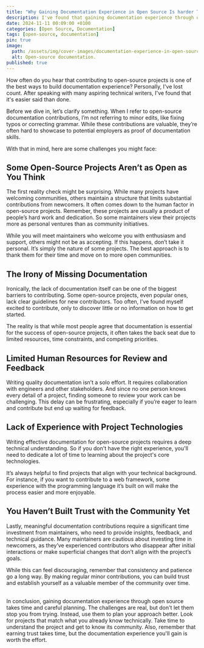 ```yaml
---
title: "Why Gaining Documentation Experience in Open Source Is harder Than You Think"
description: I've found that gaining documentation experience through open-source contributions is easier said than done.
date: 2024-11-11 00:09:00 +0100
categories: [Open Source, Documentation]
tags: [open-source, documentation]
pin: true
image:
  path: /assets/img/cover-images/documentation-experience-in-open-source.png
  alt: Open-source documentation.
published: true
---
```


How often do you hear that contributing to open-source projects is one of the best ways to build documentation experience? Personally, I've lost count. After speaking with many aspiring technical writers, I've found that it's easier said than done.

Before we dive in, let’s clarify something. When I refer to open-source documentation contributions, I’m not referring to minor edits, like fixing typos or correcting grammar. While these contributions are valuable, they’re often hard to showcase to potential employers as proof of documentation skills.

With that in mind, here are some challenges you might face:

## Some Open-Source Projects Aren’t as Open as You Think

The first reality check might be surprising. While many projects have welcoming communities, others maintain a structure that limits substantial contributions from newcomers. It often comes down to the human factor in open-source projects. Remember, these projects are usually a product of people’s hard work and dedication. So some maintainers view their projects more as personal ventures than as community initiatives.

While you will meet maintainers who welcome you with enthusiasm and support, others might not be as accepting. If this happens, don’t take it personal. It’s simply the nature of some projects. The best approach is to thank them for their time and move on to more open communities.

## The Irony of Missing Documentation

Ironically, the lack of documentation itself can be one of the biggest barriers to contributing. Some open-source projects, even popular ones, lack clear guidelines for new contributors. Too often, I’ve found myself excited to contribute, only to discover little or no information on how to get started.

The reality is that while most people agree that documentation is essential for the success of open-source projects, it often takes the back seat due to limited resources, time constraints, and competing priorities.

## Limited Human Resources for Review and Feedback

Writing quality documentation isn’t a solo effort. It requires collaboration with engineers and other stakeholders. And since no one person knows every detail of a project, finding someone to review your work can be challenging. This delay can be frustrating, especially if you’re eager to learn and contribute but end up waiting for feedback.

## Lack of Experience with Project Technologies

Writing effective documentation for open-source projects requires a deep technical understanding. So if you don't have the right experience, you'll need to dedicate a lot of time to learning about the project's core technologies.

It’s always helpful to find projects that align with your technical background. For instance, if you want to contribute to a web framework, some experience with the programming language it’s built on will make the process easier and more enjoyable.

## You Haven’t Built Trust with the Community Yet

Lastly, meaningful documentation contributions require a significant time investment from maintainers, who need to provide insights, feedback, and technical guidance. Many maintainers are cautious about investing time in newcomers, as they’ve experienced contributors who disappear after initial interactions or make superficial changes that don’t align with the project’s goals.

While this can feel discouraging, remember that consistency and patience go a long way. By making regular minor contributions, you can build trust and establish yourself as a valuable member of the community over time.<br><br>

In conclusion, gaining documentation experience through open source takes time and careful planning. The challenges are real, but don't let them stop you from trying. Instead, use them to plan your approach better. Look for projects that match what you already know technically. Take time to understand the project and get to know its community. Also, remember that earning trust takes time, but the documentation experience you'll gain is worth the effort.